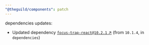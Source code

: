 ```yaml
---
"@theguild/components": patch
---
```

dependencies updates:
  - Updated dependency [`focus-trap-react@10.2.1` ↗︎](https://www.npmjs.com/package/focus-trap-react/v/10.2.1) (from `10.1.4`, in `dependencies`)

